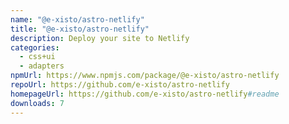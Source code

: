 ```yaml
---
name: "@e-xisto/astro-netlify"
title: "@e-xisto/astro-netlify"
description: Deploy your site to Netlify
categories:
  - css+ui
  - adapters
npmUrl: https://www.npmjs.com/package/@e-xisto/astro-netlify
repoUrl: https://github.com/e-xisto/astro-netlify
homepageUrl: https://github.com/e-xisto/astro-netlify#readme
downloads: 7
---
```

